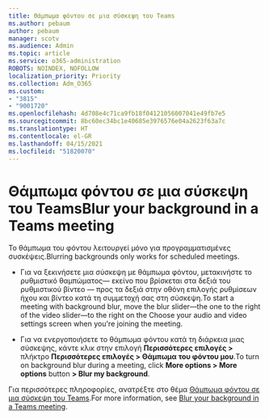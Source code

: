 ```yaml
---
title: Θάμπωμα φόντου σε μια σύσκεψη του Teams
ms.author: pebaum
author: pebaum
manager: scotv
ms.audience: Admin
ms.topic: article
ms.service: o365-administration
ROBOTS: NOINDEX, NOFOLLOW
localization_priority: Priority
ms.collection: Adm_O365
ms.custom:
- "3815"
- "9001720"
ms.openlocfilehash: 4d708e4c71ca9fb18f04121056007041e49fb7e5
ms.sourcegitcommit: 8bc60ec34bc1e40685e3976576e04a2623f63a7c
ms.translationtype: HT
ms.contentlocale: el-GR
ms.lasthandoff: 04/15/2021
ms.locfileid: "51820070"
---
```

# <a name="blur-your-background-in-a-teams-meeting"></a><span data-ttu-id="5928b-102">Θάμπωμα φόντου σε μια σύσκεψη του Teams</span><span class="sxs-lookup"><span data-stu-id="5928b-102">Blur your background in a Teams meeting</span></span>

<span data-ttu-id="5928b-103">Το θάμπωμα του φόντου λειτουργεί μόνο για προγραμματισμένες συσκέψεις.</span><span class="sxs-lookup"><span data-stu-id="5928b-103">Blurring backgrounds only works for scheduled meetings.</span></span>

- <span data-ttu-id="5928b-104">Για να ξεκινήσετε μια σύσκεψη με θάμπωμα φόντου, μετακινήστε το ρυθμιστικό θαμπώματος— εκείνο που βρίσκεται στα δεξιά του ρυθμιστικού βίντεο — προς τα δεξιά στην οθόνη επιλογής ρυθμίσεων ήχου και βίντεο κατά τη συμμετοχή σας στη σύσκεψη.</span><span class="sxs-lookup"><span data-stu-id="5928b-104">To start a meeting with background blur, move the blur slider—the one to the right of the video slider—to the right on the Choose your audio and video settings screen when you're joining the meeting.</span></span>

- <span data-ttu-id="5928b-105">Για να ενεργοποιήσετε το θάμπωμα φόντου κατά τη διάρκεια μιας σύσκεψης, κάντε κλικ στην επιλογή **Περισσότερες επιλογές >** πλήκτρο **Περισσότερες επιλογές > Θάμπωμα του φόντου μου**.</span><span class="sxs-lookup"><span data-stu-id="5928b-105">To turn on background blur during a meeting, click **More options > More options** button **> Blur my background**.</span></span>

<span data-ttu-id="5928b-106">Για περισσότερες πληροφορίες, ανατρέξτε στο θέμα [Θάμπωμα φόντου σε μια σύσκεψη του Teams](https://support.office.com/article/Blur-your-background-in-a-Teams-meeting-f77a2381-443a-499d-825e-509a140f4780).</span><span class="sxs-lookup"><span data-stu-id="5928b-106">For more information, see [Blur your background in a Teams meeting](https://support.office.com/article/Blur-your-background-in-a-Teams-meeting-f77a2381-443a-499d-825e-509a140f4780).</span></span>